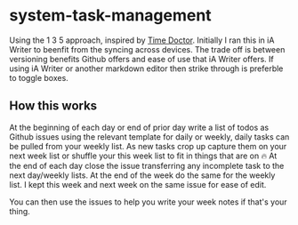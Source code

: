 # system-task-management
Using the 1 3 5 approach, inspired by [Time Doctor](https://www.timedoctor.com/blog/1-3-5-rule/). Initially I ran this in iA Writer to beenfit from the syncing across devices. The trade off is between versioning benefits Github offers and ease of use that iA Writer offers. If using iA Writer or another markdown editor then strike through is preferble to toggle boxes.

## How this works
At the beginning of each day or end of prior day write a list of todos as Github issues using the relevant template for daily or weekly, daily tasks can be pulled from your weekly list. As new tasks crop up capture them on your next week list or shuffle your this week list to fit in things that are on :fire: At the end of each day close the issue transferring any incomplete task to the next day/weekly lists. At the end of the week do the same for the weekly list. I kept this week and next week on the same issue for ease of edit. 

You can then use the issues to help you write your week notes if that's your thing. 
